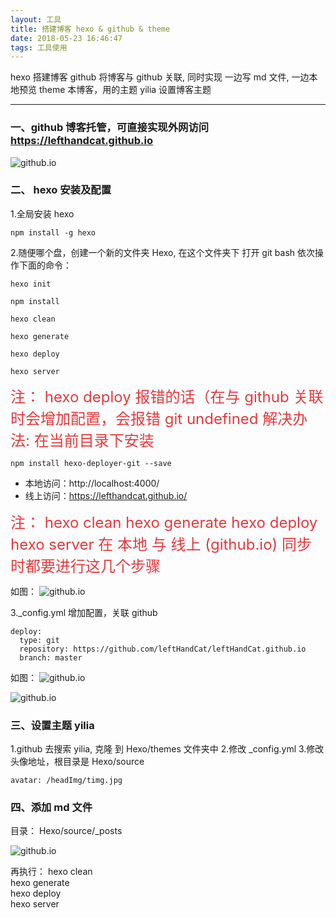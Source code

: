 ```yaml
---
layout: 工具
title: 搭建博客 hexo & github & theme
date: 2018-05-23 16:46:47
tags: 工具使用
---
```

 hexo 搭建博客
 github 将博客与 github 关联, 同时实现 一边写 md 文件, 一边本地预览
 theme  本博客，用的主题 yilia 设置博客主题

-----------------------------------------------------------------------------------------------

### 一、github 博客托管，可直接实现外网访问  https://lefthandcat.github.io

  ![github.io](/blogImg/hexo/blog.png)

### 二、 hexo 安装及配置
1.全局安装 hexo
```
npm install -g hexo
```
  
2.随便哪个盘，创建一个新的文件夹 Hexo, 在这个文件夹下 打开 git bash 依次操作下面的命令：
```
hexo init
```

```
npm install
```

```
hexo clean
```

```
hexo generate
```

```
hexo deploy
```

```
hexo server
```

 <font color=#e4393c size=5>
注： hexo deploy 报错的话（在与 github 关联时会增加配置，会报错 git undefined  
     解决办法: 在当前目录下安装
</font>

```
npm install hexo-deployer-git --save
```


* 本地访问：http://localhost:4000/
* 线上访问：https://lefthandcat.github.io/ 

<font color=#e4393c size=5>
 注： 
        hexo clean  
        hexo generate  
        hexo deploy  
        hexo server 
        在 本地 与 线上 (github.io) 同步时都要进行这几个步骤
</font>

如图：
![github.io](/blogImg/hexo/deploy.png)


3._config.yml 增加配置，关联 github

```
deploy:
  type: git
  repository: https://github.com/leftHandCat/leftHandCat.github.io
  branch: master
```

如图：
![github.io](/blogImg/hexo/config.png)

![github.io](/blogImg/hexo/github.png)


 ### 三、设置主题 yilia 
1.github 去搜索 yilia, 克隆 到 Hexo/themes 文件夹中
2.修改 _config.yml
3.修改头像地址，根目录是 Hexo/source

```
avatar: /headImg/timg.jpg
```

 ### 四、添加 md 文件

目录： Hexo/source/_posts

 ![github.io](/blogImg/hexo/img.png)

再执行：
        hexo clean  
        hexo generate  
        hexo deploy  
        hexo server 












